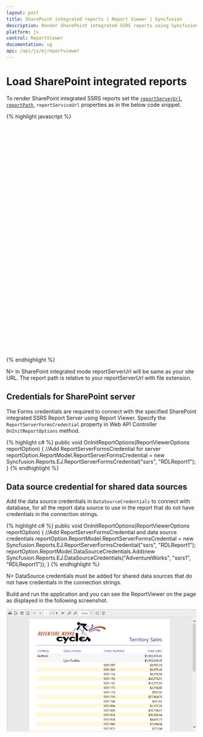 ```yaml
---
layout: post
title: SharePoint integrated reports | Report Viewer | Syncfusion
description: Render SharePoint integrated SSRS reports using Syncfusion JavaScript Report Viewer.
platform: js
control: ReportViewer
documentation: ug
api: /api/js/ejreportviewer
---
```


# Load SharePoint integrated reports

To render SharePoint integrated SSRS reports set the [`reportServerUrl`](../api/ejreportviewer#members:reportserverurl), [`reportPath`](../api/ejreportviewer#members:reportpath), `reportServiceUrl` properties as in the below code snippet.

{% highlight javascript %}
    <div style="height: 100%; width: 100%;">
        <div style="height: 600px; width: 950px; min-height: 400px;" id="viewer"></div>
        <script type="text/javascript">
            $(function () {
                $("#viewer").ejReportViewer({
                    reportServiceUrl: "/api/ReportApi",
                    reportPath: "http://mvc.syncfusion.com/dev_report/SSRSSamples/Territory Sales.rdl",
                    reportServerUrl: "http://mvc.syncfusion.com/dev_report/reportserver"
                });
            });
        </script>
    </div>

{% endhighlight %}

N> In SharePoint integrated mode reportServerUrl will be same as your site URL.
The report path is relative to your reportServerUrl with file extension.

## Credentials for SharePoint server
The Forms credentials are required to connect with the specified SharePoint integrated SSRS Report Server using Report Viewer. Specify the `ReportServerFormsCredential` property in Web API Controller `OnInitReportOptions` method.

{% highlight c# %}
public void OnInitReportOptions(ReportViewerOptions reportOption)
{
    //Add ReportServerFormsCredential for server
    reportOption.ReportModel.ReportServerFormsCredential = new Syncfusion.Reports.EJ.ReportServerFormsCredential("ssrs", "RDLReport1");
}
{% endhighlight %}


## Data source credential for shared data sources

Add the data source credentials in `DataSourceCredentials` to connect with database, for all the report data source to use in the report that do not have credentials in the connection strings.

{% highlight c# %}
public void OnInitReportOptions(ReportViewerOptions reportOption)
{
    //Add ReportServerFormsCredential and data source credentials
    reportOption.ReportModel.ReportServerFormsCredential = new Syncfusion.Reports.EJ.ReportServerFormsCredential("ssrs", "RDLReport1");
    reportOption.ReportModel.DataSourceCredentials.Add(new Syncfusion.Reports.EJ.DataSourceCredentials("AdventureWorks", "ssrs1", "RDLReport1"));
}
{% endhighlight %}

N> DataSource credentials must be added for shared data sources that do not have credentials in the connection strings.

Build and run the application and you can see the ReportViewer on the page as displayed in the following screenshot.

![SharePoint integrated SSRS report preview in Report Viewer](Getting-Started_images/territory-sales-report.png)